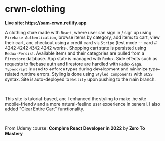 # crwn-clothing

**Live site: https://sam-crwn.netlify.app**

A clothing store made with `React`, where user can sign in / sign up using `Firebase Authentication`, browse items by category, add items to cart, view their cart, and checkout using a credit card via `Stripe` (test mode -- card # 4242 4242 4242 4242 works).  Shopping cart state is persisted using `Redux-Persist`.  Available items and their categories are pulled from a `Firestore` database.  App state is managed with `Redux`.  Side effects such as requests to firebase auth and firestore are handled with `Redux-Saga`.  `Typescript` is used to enforce types during development and minimize type-related runtime errors.  Styling is done using `Styled Components` with `SCSS` syntax.  Site is auto-deployed to `Netlify` upon pushing to the main branch.

<br>

This site is tutorial-based, and I enhanced the styling to make the site mobile-friendly and a more natural-feeling user experience in general.  I also added "Clear Entire Cart" functionality.

<br>

From Udemy course: **Complete React Developer in 2022** by **Zero To Mastery**
